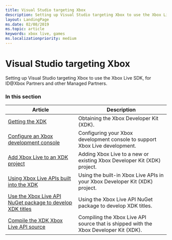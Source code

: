 ```yaml
---
title: Visual Studio targeting Xbox
description: Setting up Visual Studio targeting Xbox to use the Xbox Live SDK, for ID@Xbox Partners.
layout: LandingPage
ms.date: 02/08/2019
ms.topic: article
keywords: xbox live, games
ms.localizationpriority: medium
---
```


# Visual Studio targeting Xbox

Setting up Visual Studio targeting Xbox to use the Xbox Live SDK, for ID@Xbox Partners and other Managed Partners.


### In this section

| Article | Description |
|---------|-------------|
| [Getting the XDK](where-to-get-xdk.md) | Obtaining the Xbox Developer Kit (XDK). |
| [Configure an Xbox development console](configure-your-development-console.md) | Configuring your Xbox development console to support Xbox Live development. |
| [Add Xbox Live to an XDK project](add-xbox-live-to-an-xdk-project.md) | Adding Xbox Live to a new or existing Xbox Developer Kit (XDK) project. |
| [Using Xbox Live APIs built into the XDK](using-xbox-live-apis-built-into-the-xdk.md) | Using the built-in Xbox Live APIs in your Xbox Developer Kit (XDK) project. |
| [Use the Xbox Live API NuGet package to develop XDK titles](use-xbox-live-nuget-with-xdk.md) | Using the Xbox Live API NuGet package to develop XDK titles. |
| [Compile the XDK Xbox Live API source](compile-the-xdk-xbox-live-api-source.md) | Compiling the Xbox Live API source that is shipped with the Xbox Developer Kit (XDK). |


<!-- 
standard template to fill-in to create the new official article: 
| [Setting up Visual Studio targeting Xbox](vs-xbox-mp.md) | Setting up Visual Studio targeting Xbox to use the Xbox Live SDK, for Managed Partners. |
-->

